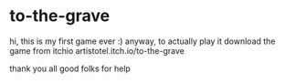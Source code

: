 # to-the-grave

hi, this is my first game ever :)
anyway, to actually play it download the game from itchio
artistotel.itch.io/to-the-grave

thank you all good folks for help
